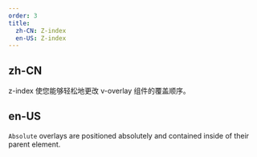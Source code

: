 ```yaml
---
order: 3
title:
  zh-CN: Z-index
  en-US: Z-index
---
```


## zh-CN

z-index 使您能够轻松地更改 v-overlay 组件的覆盖顺序。

## en-US

`Absolute` overlays are positioned absolutely and contained inside of their parent element.
